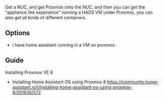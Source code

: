 Get a NUC, and get Proxmox onto the NUC, and then you can get the “appliance like experience" running a HAOS VM under Proxmox, you can also get all kinds of different containers.

## Options
- I have home assistant running in a VM on proxmox.

## Guide

Installing Proxmox VE 8



- Installing Home Assistant OS using Proxmox 8
https://community.home-assistant.io/t/installing-home-assistant-os-using-proxmox-8/201835/572